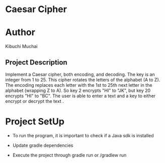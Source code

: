 # Caesar Cipher

# Author

Kibuchi Muchai

## Project Description

Implement a Caesar cipher, both encoding, and decoding.
The key is an integer from 1 to 25. This cipher rotates the letters of the alphabet (A to Z).
The encoding replaces each letter with the 1st to 25th next letter in the alphabet (wrapping Z to A).
So key 2 encrypts "HI" to "JK", but key 20 encrypts "HI" to "BC".
The user is  able to enter a text and a key to either encrypt or decrypt the text .

# Project SetUp

- To run the program, it is important to check if a Java sdk is installed

- Update gradle dependencies

- Execute the project through gradle run or /gradlew run



